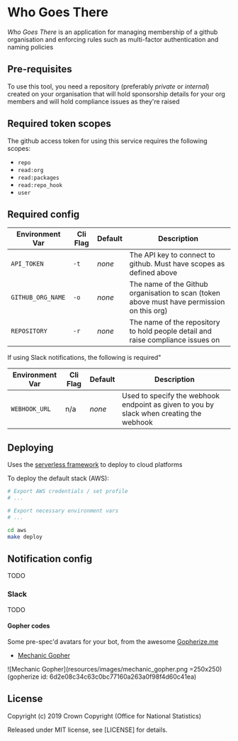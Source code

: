 # Who Goes There

_Who Goes There_ is an application for managing membership of a github organisation and enforcing rules such as multi-factor authentication and naming policies

## Pre-requisites

To use this tool, you need a repository (preferably _private_ or _internal_) created on your organisation that will hold sponsorship details for your org members and will hold compliance issues as they're raised

## Required token scopes

The github access token for using this service requires the following scopes:

- `repo`
- `read:org`
- `read:packages`
- `read:repo_hook`
- `user`

## Required config

| Environment Var   | Cli Flag | Default | Description                                                                                |
| ----------------- | -------- | ------- | ------------------------------------------------------------------------------------------ |
| `API_TOKEN`       | `-t`     | _none_  | The API key to connect to github. Must have scopes as defined above                        |
| `GITHUB_ORG_NAME` | `-o`     | _none_  | The name of the Github organisation to scan (token above must have permission on this org) |
| `REPOSITORY`      | `-r`     | _none_  | The name of the repository to hold people detail and raise compliance issues on            |

If using Slack notifications, the following is required"

| Environment Var | Cli Flag | Default | Description                                                                             |
| --------------- | -------- | ------- | --------------------------------------------------------------------------------------- |
| `WEBHOOK_URL`   | n/a      | _none_  | Used to specify the webhook endpoint as given to you by slack when creating the webhook |

## Deploying

Uses the [serverless framework](https://serverless.com) to deploy to cloud platforms

To deploy the default stack (AWS):

```bash
# Export AWS credentials / set profile
# ...

# Export necessary environment vars
# ...

cd aws
make deploy
```

## Notification config

TODO

### Slack

TODO

#### Gopher codes

Some pre-spec'd avatars for your bot, from the awesome [Gopherize.me](gopherize.me)

- [Mechanic Gopher](resources/images/mechanic_gopher.png)

![Mechanic Gopher](resources/images/mechanic_gopher.png =250x250) (gopherize id: 6d2e08c34c63c0bc77160a263a0f98f4d60c41ea)

## License

Copyright (c) 2019 Crown Copyright (Office for National Statistics)

Released under MIT license, see [LICENSE] for details.

